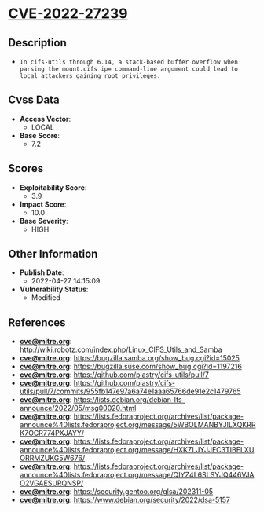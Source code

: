 
# [CVE-2022-27239](http://wiki.robotz.com/index.php/Linux_CIFS_Utils_and_Samba)

## Description

- `In cifs-utils through 6.14, a stack-based buffer overflow when parsing the mount.cifs ip= command-line argument could lead to local attackers gaining root privileges.`

## Cvss Data

- **Access Vector**:
  - LOCAL
- **Base Score**:
  - 7.2

## Scores

- **Exploitability Score**:
  - 3.9
- **Impact Score**:
  - 10.0
- **Base Severity**:
  - HIGH

## Other Information

- **Publish Date**:
  - 2022-04-27 14:15:09
- **Vulnerability Status**:
  - Modified

## References

- **cve@mitre.org**: http://wiki.robotz.com/index.php/Linux_CIFS_Utils_and_Samba
- **cve@mitre.org**: https://bugzilla.samba.org/show_bug.cgi?id=15025
- **cve@mitre.org**: https://bugzilla.suse.com/show_bug.cgi?id=1197216
- **cve@mitre.org**: https://github.com/piastry/cifs-utils/pull/7
- **cve@mitre.org**: https://github.com/piastry/cifs-utils/pull/7/commits/955fb147e97a6a74e1aaa65766de91e2c1479765
- **cve@mitre.org**: https://lists.debian.org/debian-lts-announce/2022/05/msg00020.html
- **cve@mitre.org**: https://lists.fedoraproject.org/archives/list/package-announce%40lists.fedoraproject.org/message/5WBOLMANBYJILXQKRRK7OCR774PXJAYY/
- **cve@mitre.org**: https://lists.fedoraproject.org/archives/list/package-announce%40lists.fedoraproject.org/message/HXKZLJYJJEC3TIBFLXUORRMZUKG5W676/
- **cve@mitre.org**: https://lists.fedoraproject.org/archives/list/package-announce%40lists.fedoraproject.org/message/QIYZ4L6SLSYJQ446VJAO2VGAESURQNSP/
- **cve@mitre.org**: https://security.gentoo.org/glsa/202311-05
- **cve@mitre.org**: https://www.debian.org/security/2022/dsa-5157
